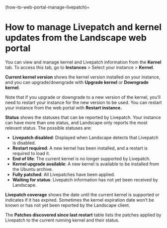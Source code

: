 (how-to-web-portal-manage-livepatch)=
# How to manage Livepatch and kernel updates from the Landscape web portal

You can view and manage kernel and Livepatch information from the **Kernel** tab. To access this tab, go to **Instances** > Select your instance > **Kernel**.

**Current kernel version** shows the kernel version installed on your instance, and you can upgrade/downgrade with **Upgrade kernel** or **Downgrade kernel**.  

Note that if you upgrade or downgrade to a new version of the kernel, you’ll need to restart your instance for the new version to be used. You can restart your instance from the web portal with **Restart instance.**

**Status** shows the statuses that can be reported by Livepatch. Your instance can have more than one status, and Landscape only reports the most relevant status. The possible statuses are:

* **Livepatch disabled**: Displayed when Landscape detects that Livepatch is disabled.
* **Restart required**: A new kernel has been installed, and a restart is required to load it.
* **End of life**: The current kernel is no longer supported by Livepatch.
* **Kernel upgrade available**: A new kernel is available to be installed from the Ubuntu archive.
* **Fully patched**: All Livepatches have been applied.
* **Waiting for status**: Livepatch information has not yet been received by Landscape.

**Livepatch coverage** shows the date until the current kernel is supported or indicates if it has expired. Sometimes the kernel expiration date won’t be known or has not yet been reported by the Landscape client.

The **Patches discovered since last restart** table lists the patches applied by Livepatch to the current running kernel and their status.

